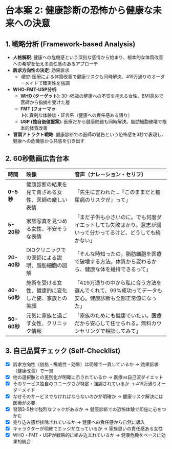 # 台本案 2: 健康診断の恐怖から健康な未来への決意

## 1. 戦略分析 (Framework-based Analysis)

* **人格解釈**: 健康への危機感という深刻な感情から始まり、根本的な体質改善への希望を伝える責任感のあるアプローチ
* **訴求方向性の決定**: 効果訴求
    * *理由*: 医療による体質改善で健康リスクも同時解決、419万通りのオーダーメイドで確実性を強調
* **WHO-FMT-USP分析**:
    * **WHO (ターゲット)**: 30-45歳の健康への不安を抱える女性、BMI高めで医師から指摘を受けた層
    * **FMT (フォーマット)**: 真剣な体験談・証言系（健康への責任感ある語り）
    * **USP (独自価値提案)**: 医療だから健康問題も同時解決。脂肪細胞破壊で根本的体質改善
* **冒頭アトラクト戦略**: 健康診断での医師の警告という恐怖感を3秒で表現し、健康への危機感から共感を引き出す

## 2. 60秒動画広告台本

| 時間      | 映像                               | 音声（ナレーション・セリフ）                               | 
| :-------- | :--------------------------------- | :--------------------------------------------------------- |
| **0-5秒** | 健康診断の結果を見て青ざめる女性、医師の厳しい表情 | 「先生に言われた...『このままだと糖尿病のリスクが』って」 |
| **5-20秒**| 家族写真を見つめる女性、不安そうな表情 | 「まだ子供も小さいのに。でも何度ダイエットしても失敗ばかり。意志が弱いって分かってるけど、どうしても続かない」 |
| **20-40秒**| DIOクリニックでの医師による説明、脂肪細胞の図解 | 「そんな時知ったの。脂肪細胞を医療で破壊する方法。体質から変わるから、健康な体を維持できるって」 |
| **40-50秒**| 施術を受ける女性、健康的に変化した姿、家族との笑顔 | 「419万通りの中から私に合う方法を選んでくれて、99%成功ってデータも安心。健康診断も全部正常値になった」 |
| **50-60秒**| 元気に家族と過ごす女性、クリニック情報 | 「家族のためにも健康でいたい。医療だから安心して任せられる。無料カウンセリングで相談してみて」 |

## 3. 自己品質チェック (Self-Checklist)

- [x] 訴求方向性（価格・権威性・効果）は明確で一貫しているか → 効果訴求（健康改善）で一貫
- [x] 他の選択肢との差別化が明確に示されているか → 医療vs自己流ダイエット
- [x] そのサービス独自のユニークさが特定・強調されているか → 419万通りオーダーメイド
- [x] なぜそのサービスでなければならないのかが明確か → 健康リスク解決には医療が必要
- [x] 冒頭3-5秒で強烈なフックがあるか → 健康診断での恐怖体験で即座に心をつかむ
- [x] 売り込み感が排除されているか → 健康への責任感から自然に導入
- [x] キャラクターが明確でエッジが立っているか → 家族思いの責任感ある女性
- [x] WHO・FMT・USPが戦略的に組み込まれているか → 健康危機をベースに効果的統合
